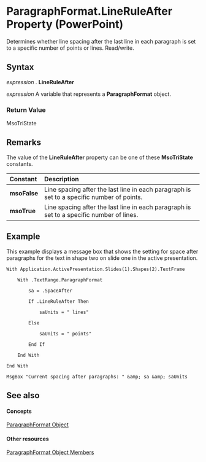 
# ParagraphFormat.LineRuleAfter Property (PowerPoint)

Determines whether line spacing after the last line in each paragraph is set to a specific number of points or lines. Read/write.


## Syntax

 _expression_ . **LineRuleAfter**

 _expression_ A variable that represents a **ParagraphFormat** object.


### Return Value

MsoTriState


## Remarks

The value of the  **LineRuleAfter** property can be one of these **MsoTriState** constants.



|**Constant**|**Description**|
|:-----|:-----|
| **msoFalse**|Line spacing after the last line in each paragraph is set to a specific number of points.|
| **msoTrue**| Line spacing after the last line in each paragraph is set to a specific number of lines.|

## Example

This example displays a message box that shows the setting for space after paragraphs for the text in shape two on slide one in the active presentation.


```
With Application.ActivePresentation.Slides(1).Shapes(2).TextFrame

    With .TextRange.ParagraphFormat

        sa = .SpaceAfter

        If .LineRuleAfter Then

            saUnits = " lines"

        Else

            saUnits = " points"

        End If

    End With

End With

MsgBox "Current spacing after paragraphs: " &amp; sa &amp; saUnits
```


## See also


#### Concepts


[ParagraphFormat Object](15d495cf-16e2-5cfb-e99c-a551876e3a8a.md)
#### Other resources


[ParagraphFormat Object Members](c269be7c-ad65-672d-bcac-2a4913346d3e.md)
